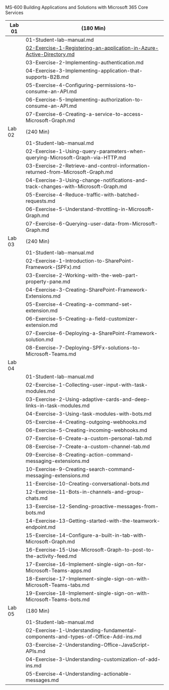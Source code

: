 MS-600 Building Applications and Solutions with Microsoft 365 Core Services

| Lab 01 | (180 Min)                                                    |
| ------ | ------------------------------------------------------------ |
|        | 01-Student-lab-manual.md                                     |
|        | [02-Exercise-1-Registering-an-application-in-Azure-Active-Directory.md](https://github.com/adeharobueno/MS-600-Evidencias/blob/master/Lab01/README.md) |
|        | 03-Exercise-2-Implementing-authentication.md                 |
|        | 04-Exercise-3-Implementing-application-that-supports-B2B.md  |
|        | 05-Exercise-4-Configuring-permissions-to-consume-an-API.md   |
|        | 06-Exercise-5-Implementing-authorization-to-consume-an-API.md |
|        | 07-Exercise-6-Creating-a-service-to-access-Microsoft-Graph.md |
| Lab 02 | (240 Min)                                                    |
|        | 01-Student-lab-manual.md                                     |
|        | 02-Exercise-1-Using-query-parameters-when-querying-Microsoft-Graph-via-HTTP.md |
|        | 03-Exercise-2-Retrieve-and-control-information-returned-from-Microsoft-Graph.md |
|        | 04-Exercise-3-Using-change-notifications-and-track-changes-with-Microsoft-Graph.md |
|        | 05-Exercise-4-Reduce-traffic-with-batched-requests.md        |
|        | 06-Exercise-5-Understand-throttling-in-Microsoft-Graph.md    |
|        | 07-Exercise-6-Querying-user-data-from-Microsoft-Graph.md     |
| Lab 03 | (240 Min)                                                    |
|        | 01-Student-lab-manual.md                                     |
|        | 02-Exercise-1-Introduction-to-SharePoint-Framework-(SPFx).md |
|        | 03-Exercise-2-Working-with-the-web-part-property-pane.md     |
|        | 04-Exercise-3-Creating-SharePoint-Framework-Extensions.md    |
|        | 05-Exercise-4-Creating-a-command-set-extension.md            |
|        | 06-Exercise-5-Creating-a-field-customizer-extension.md       |
|        | 07-Exercise-6-Deploying-a-SharePoint-Framework-solution.md   |
|        | 08-Exercise-7-Deploying-SPFx-solutions-to-Microsoft-Teams.md |
| Lab 04 |                                                              |
|        | 01-Student-lab-manual.md                                     |
|        | 02-Exercise-1-Collecting-user-input-with-task-modules.md     |
|        | 03-Exercise-2-Using-adaptive-cards-and-deep-links-in-task-modules.md |
|        | 04-Exercise-3-Using-task-modules-with-bots.md                |
|        | 05-Exercise-4-Creating-outgoing-webhooks.md                  |
|        | 06-Exercise-5-Creating-incoming-webhooks.md                  |
|        | 07-Exercise-6-Create-a-custom-personal-tab.md                |
|        | 08-Exercise-7-Create-a-custom-channel-tab.md                 |
|        | 09-Exercise-8-Creating-action-command-messaging-extensions.md |
|        | 10-Exercise-9-Creating-search-command-messaging-extensions.md |
|        | 11-Exercise-10-Creating-conversational-bots.md               |
|        | 12-Exercise-11-Bots-in-channels-and-group-chats.md           |
|        | 13-Exercise-12-Sending-proactive-messages-from-bots.md       |
|        | 14-Exercise-13-Getting-started-with-the-teamwork-endpoint.md |
|        | 15-Exercise-14-Configure-a-built-in-tab-with-Microsoft-Graph.md |
|        | 16-Exercise-15-Use-Microsoft-Graph-to-post-to-the-activity-feed.md |
|        | 17-Exercise-16-Implement-single-sign-on-for-Microsoft-Teams-apps.md |
|        | 18-Exercise-17-Implement-single-sign-on-with-Microsoft-Teams-tabs.md |
|        | 19-Exercise-18-Implement-single-sign-on-with-Microsoft-Teams-bots.md |
| Lab 05 | (180 Min)                                                    |
|        | 01-Student-lab-manual.md                                     |
|        | 02-Exercise-1-Understanding-fundamental-components-and-types-of-Office-Add-ins.md |
|        | 03-Exercise-2-Understanding-Office-JavaScript-APIs.md        |
|        | 04-Exercise-3-Understanding-customization-of-add-ins.md      |
|        | 05-Exercise-4-Understanding-actionable-messages.md           |